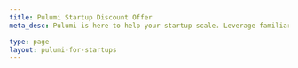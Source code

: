 ```yaml
---
title: Pulumi Startup Discount Offer
meta_desc: Pulumi is here to help your startup scale. Leverage familiar languages to spin up and scale out your cloud infrastructure quickly and efficiently.

type: page
layout: pulumi-for-startups
---
```

